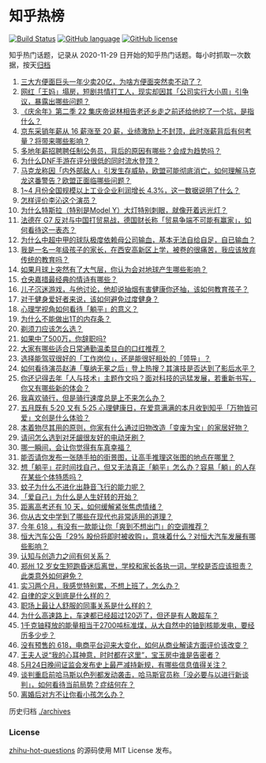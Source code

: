 # 知乎热榜
[![Build Status](https://github.com/ToWeLong/zhihu-hot-questions/workflows/CI/badge.svg)](https://github.com/ToWeLong/zhihu-hot-questions/actions)
[![GitHub language](https://img.shields.io/badge/language-golang-orange.svg)](https://golang.org/)
[![GitHub license](https://img.shields.io/github/license/ToWeLong/zhihu-hot-questions)](https://github.com/ToWeLong/zhihu-hot-questions/blob/main/LICENSE)

知乎热门话题，记录从 2020-11-29 日开始的知乎热门话题。每小时抓取一次数据，按天[归档](./archives)

<!-- BEGIN -->

1. [三大方便面巨头一年少卖20亿，为啥方便面突然卖不动了？](https://www.zhihu.com/question/657212491)
1. [网红「王妈」塌房，短剧共情打工人，现实却因其「公司实行大小周」引争议，暴露出哪些问题？](https://www.zhihu.com/question/657224155)
1. [《庆余年》第二季 22 集庆帝说林相告老还乡走之前还给他挖了一个坑，是指什么？](https://www.zhihu.com/question/657262571)
1. [京东采销年薪从 16 薪涨至 20 薪，业绩激励上不封顶，此时涨薪背后有何考量？将带来哪些影响？](https://www.zhihu.com/question/657302101)
1. [多地年薪招聘聘任制公务员，背后的原因有哪些？会成为趋势吗？](https://www.zhihu.com/question/657213251)
1. [为什么DNF手游在评分很低的同时流水登顶？](https://www.zhihu.com/question/656954208)
1. [马克龙称因「内外部敌人」引发生存威胁，欧盟可能彻底消亡，如何理解马克龙这番警告？欧盟正面临哪些问题？](https://www.zhihu.com/question/657305708)
1. [1~4 月份全国规模以上工业企业利润增长 4.3%，这一数据说明了什么？](https://www.zhihu.com/question/657304316)
1. [怎样评价李沁这个演员？](https://www.zhihu.com/question/337512950)
1. [为什么特斯拉（特别是Model Y）大灯特别刺眼，就像开着远光灯？](https://www.zhihu.com/question/563501168)
1. [法德在 G7 反对与中国打贸易战，德国财长称「贸易争端不可能有赢家」，如何看待这一表态？](https://www.zhihu.com/question/657298689)
1. [为什么中超中甲的球队极度依赖母公司输血，基本无法自给自足，自已输血？](https://www.zhihu.com/question/657264796)
1. [我是一名一年级孩子的家长，在西安高新区上学，被卷的很痛苦，我应该放弃传统的教育吗？](https://www.zhihu.com/question/653332464)
1. [如果月球上突然有了大气层，你认为会对地球产生哪些影响？](https://www.zhihu.com/question/655739992)
1. [仓央嘉措最经典的情诗有哪些？](https://www.zhihu.com/question/656923633)
1. [儿子沉迷游戏，与他讨论，他却说抽烟有害健康你还抽，该如何教育孩子？](https://www.zhihu.com/question/477388387)
1. [对于健身爱好者来说，该如何避免过度健身？](https://www.zhihu.com/question/656738422)
1. [心理学视角如何看待「躺平」的意义？](https://www.zhihu.com/question/656699019)
1. [为什么不能做出1T的内存条？](https://www.zhihu.com/question/655178290)
1. [剃须刀应该怎么选？](https://www.zhihu.com/question/655337182)
1. [如果中了500万，你辞职吗?](https://www.zhihu.com/question/654159301)
1. [大家有哪些适合日常通勤温柔显白的口红推荐？](https://www.zhihu.com/question/653888909)
1. [选择能驾驭很好的「工作岗位」，还是能很好相处的「领导」？](https://www.zhihu.com/question/656388355)
1. [如何看待演员赵涛「戛纳无冕之后」登上热搜？其演技是否达到了影后水平？](https://www.zhihu.com/question/657236350)
1. [你还记得去年「人与技术」主题作文吗？面对科技的迅猛发展，若重新书写，你又有哪些新的体会？](https://www.zhihu.com/question/657229794)
1. [我喜欢骑行，但是骑行速度总是上不来怎么办？](https://www.zhihu.com/question/656782360)
1. [五月既有 5·20 又有 5·25 心理健康日，在爱意满满的本月收到知乎「万物皆可爱」文创是什么体验？](https://www.zhihu.com/question/656592050)
1. [本着物尽其用的原则，你家有什么通过旧物改造「变废为宝」的家居好物？](https://www.zhihu.com/question/656591492)
1. [请问怎么选到对牙龈很友好的电动牙刷？](https://www.zhihu.com/question/651829057)
1. [哪一瞬间，会让你觉得有车真幸福？](https://www.zhihu.com/question/656635682)
1. [能否请你发布一张随手拍的街景图，让高手推理这张图的地点在哪里？](https://www.zhihu.com/question/657049860)
1. [想「躺平」花时间找自己，但又无法真正「躺平」怎么办？容易「躺」的人存在某些个体特质吗？](https://www.zhihu.com/question/656699002)
1. [蚊子为什么不进化出静音飞行的能力呢？](https://www.zhihu.com/question/656956593)
1. [「爱自己」为什么是人生好转的开始？](https://www.zhihu.com/question/656389450)
1. [距离高考还有 10 天，如何缓解紧张焦虑情绪？](https://www.zhihu.com/question/657173745)
1. [你从古文中学到了哪些在现代也非常适用的道理？](https://www.zhihu.com/question/656822421)
1. [今年 618 ，有没有一款能让你「爽到不想出门」的空调推荐？](https://www.zhihu.com/question/657305253)
1. [恒大汽车公告「29% 股份将即时被收购」，意味着什么？对恒大汽车发展有哪些影响？](https://www.zhihu.com/question/657251641)
1. [认知与创造力之间有何关系？](https://www.zhihu.com/question/655701238)
1. [郑州 12 岁女生短跑昏迷后离世，学校和家长各执一词，学校是否应该担责？此类意外如何避免？](https://www.zhihu.com/question/657004114)
1. [实习两个月，我感觉特别累，不想上班了，怎么办？](https://www.zhihu.com/question/656453845)
1. [自律的定义到底是什么样的？](https://www.zhihu.com/question/653682590)
1. [职场上最让人舒服的同事关系是什么样的？](https://www.zhihu.com/question/656392797)
1. [为什么高速路上，车速都已经超过120迈了，但还是有人敢超车？](https://www.zhihu.com/question/656750858)
1. [1千克铀释放的能量相当于2700吨标准煤，从大自然中的铀到核能发电，要经历多少步？](https://www.zhihu.com/question/656593159)
1. [没有预售的 618，电商平台迎来大变化，如何从商业解读方面评价该改变？](https://www.zhihu.com/question/656903073)
1. [王夫人说“我的心耳神意，时时都在这里”，宝玉房中谁是告密者？](https://www.zhihu.com/question/657040433)
1. [5月24日晚间证监会发布史上最严减持新规，有哪些信息值得关注？](https://www.zhihu.com/question/657106475)
1. [谈判重启前哈马斯以色列都发动袭击，哈马斯官员称「没必要与以进行新谈判」，如何看待当前局势？症结何在？](https://www.zhihu.com/question/657298696)
1. [离婚后对方不让你看小孩怎么办？](https://www.zhihu.com/question/640422647)

<!-- END -->

历史归档 [./archives](./archives)


### License
[zhihu-hot-questions](https://github.com/towelong/zhihu-hot-questions) 的源码使用 MIT License 发布。